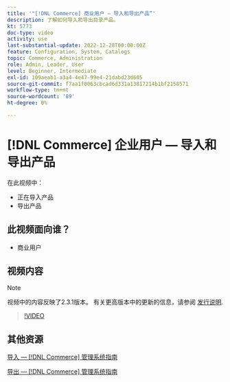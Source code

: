 ```yaml
---
title: '"[!DNL Commerce] 商业用户 — 导入和导出产品”'
description: 了解如何导入和导出目录产品。
kt: 5773
doc-type: video
activity: use
last-substantial-update: 2022-12-28T00:00:00Z
feature: Configuration, System, Catalogs
topic: Commerce, Administration
role: Admin, Leader, User
level: Beginner, Intermediate
exl-id: 109aeab1-a3a4-4e47-99e4-21dabd23d605
source-git-commit: f7aa1f0063cbcad6d331a13817214b1bf2158571
workflow-type: tm+mt
source-wordcount: '89'
ht-degree: 0%

---
```


# [!DNL Commerce] 企业用户 — 导入和导出产品

在此视频中：

- 正在导入产品
- 导出产品

## 此视频面向谁？

- 商业用户

## 视频内容

>[!NOTE]
>
>视频中的内容反映了2.3.1版本。 有关更高版本中的更新的信息，请参阅 [发行说明](https://experienceleague.adobe.com/docs/commerce-operations/release/notes/overview.html).

>[!VIDEO](https://video.tv.adobe.com/v/35958?quality=12&learn=on)

## 其他资源

[导入 —  [!DNL Commerce] 管理系统指南](https://experienceleague.adobe.com/docs/commerce-admin/systems/data-transfer/data-import.html)

[导出 —  [!DNL Commerce] 管理系统指南](https://experienceleague.adobe.com/docs/commerce-admin/systems/data-transfer/data-export.html)
